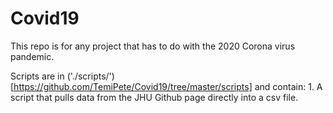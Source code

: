 # Covid19
This repo is for any project that has to do with the 2020 Corona virus pandemic.

Scripts are in ('./scripts/')[https://github.com/TemiPete/Covid19/tree/master/scripts] and contain:
    1. A script that pulls data from the JHU Github page directly into a csv file.
